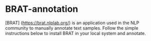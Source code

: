 # BRAT-annotation
[BRAT] (https://brat.nlplab.org/) is an application used in the NLP community to manually annotate text samples. Follow the simple instructions below to install BRAT in your local system and annotate.
